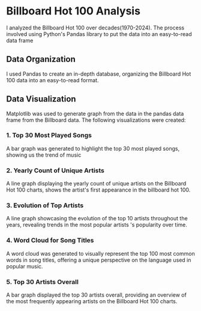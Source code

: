 # Billboard Hot 100 Analysis

I analyzed the Billboard Hot 100 over decades(1970-2024). The process involved using Python's Pandas library to  put the data into an easy-to-read data frame 
 ## Data Organization
 I used Pandas to create an in-depth database, organizing the Billboard Hot 100 data into an easy-to-read format. 
## Data Visualization
Matplotlib was used to generate graph from the data in the pandas data frame from the Billboard data. The following visualizations were created: 
### 1. Top 30 Most Played Songs 
A bar graph was generated to highlight the top 30 most played songs, showing us the trend of music 
 
 ### 2. Yearly Count of Unique Artists 
A line graph displaying the yearly count of unique artists on the Billboard Hot 100 charts, shows the artist's first appearance in the billboard hot 100. 
### 3. Evolution of Top Artists
 A line graph showcasing the evolution of the top 10 artists throughout the years, revealing trends in the most popular artists 's popularity over time. 
### 4. Word Cloud for Song Titles
 A word cloud was generated to visually represent the top 100 most common words in song titles, offering a unique perspective on the language used in popular music.
  ### 5. Top 30 Artists Overall
   A bar graph displayed the top 30 artists overall, providing an overview of the most frequently appearing artists on the Billboard Hot 100 charts.

